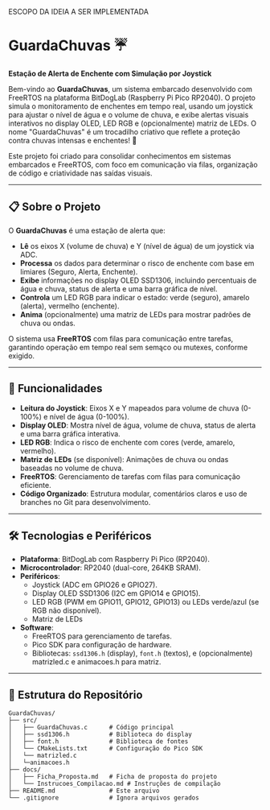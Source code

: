 
ESCOPO DA IDEIA A SER IMPLEMENTADA
# GuardaChuvas ☔

**Estação de Alerta de Enchente com Simulação por Joystick**

Bem-vindo ao **GuardaChuvas**, um sistema embarcado desenvolvido com FreeRTOS na plataforma BitDogLab (Raspberry Pi Pico RP2040). O projeto simula o monitoramento de enchentes em tempo real, usando um joystick para ajustar o nível de água e o volume de chuva, e exibe alertas visuais interativos no display OLED, LED RGB e (opcionalmente) matriz de LEDs. O nome "GuardaChuvas" é um trocadilho criativo que reflete a proteção contra chuvas intensas e enchentes! 🌊

Este projeto foi criado para consolidar conhecimentos em sistemas embarcados e FreeRTOS, com foco em comunicação via filas, organização de código e criatividade nas saídas visuais.

---

## 📋 Sobre o Projeto

O **GuardaChuvas** é uma estação de alerta que:
- **Lê** os eixos X (volume de chuva) e Y (nível de água) de um joystick via ADC.
- **Processa** os dados para determinar o risco de enchente com base em limiares (Seguro, Alerta, Enchente).
- **Exibe** informações no display OLED SSD1306, incluindo percentuais de água e chuva, status de alerta e uma barra gráfica de nível.
- **Controla** um LED RGB para indicar o estado: verde (seguro), amarelo (alerta), vermelho (enchente).
- **Anima** (opcionalmente) uma matriz de LEDs para mostrar padrões de chuva ou ondas.

O sistema usa **FreeRTOS** com filas para comunicação entre tarefas, garantindo operação em tempo real sem semąco ou mutexes, conforme exigido.

---

## 🎯 Funcionalidades

- **Leitura do Joystick**: Eixos X e Y mapeados para volume de chuva (0-100%) e nível de água (0-100%).
- **Display OLED**: Mostra nível de água, volume de chuva, status de alerta e uma barra gráfica interativa.
- **LED RGB**: Indica o risco de enchente com cores (verde, amarelo, vermelho).
- **Matriz de LEDs** (se disponível): Animações de chuva ou ondas baseadas no volume de chuva.
- **FreeRTOS**: Gerenciamento de tarefas com filas para comunicação eficiente.
- **Código Organizado**: Estrutura modular, comentários claros e uso de branches no Git para desenvolvimento.

---

## 🛠️ Tecnologias e Periféricos

- **Plataforma**: BitDogLab com Raspberry Pi Pico (RP2040).
- **Microcontrolador**: RP2040 (dual-core, 264KB SRAM).
- **Periféricos**:
  - Joystick (ADC em GPIO26 e GPIO27).
  - Display OLED SSD1306 (I2C em GPIO14 e GPIO15).
  - LED RGB (PWM em GPIO11, GPIO12, GPIO13) ou LEDs verde/azul (se RGB não disponível).
  - Matriz de LEDs 
- **Software**:
  - FreeRTOS para gerenciamento de tarefas.
  - Pico SDK para configuração de hardware.
  - Bibliotecas: `ssd1306.h` (display), `font.h` (textos), e (opcionalmente) matrizled.c e animacoes.h para matriz.

---

## 📂 Estrutura do Repositório

```plaintext
GuardaChuvas/
├── src/
│   ├── GuardaChuvas.c      # Código principal
│   ├── ssd1306.h           # Biblioteca do display
│   ├── font.h              # Biblioteca de fontes
│   └── CMakeLists.txt      # Configuração do Pico SDK
│   └── matrizled.c
│   └─animacoes.h
├── docs/
│   ├── Ficha_Proposta.md   # Ficha de proposta do projeto
│   └── Instrucoes_Compilacao.md # Instruções de compilação
├── README.md               # Este arquivo
└── .gitignore              # Ignora arquivos gerados
